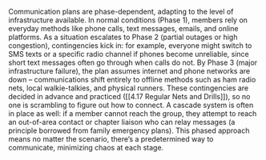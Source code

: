 Communication plans are phase-dependent, adapting to the level of infrastructure available. In normal conditions (Phase 1), members rely on everyday methods like phone calls, text messages, emails, and online platforms. As a situation escalates to Phase 2 (partial outages or high congestion), contingencies kick in: for example, everyone might switch to SMS texts or a specific radio channel if phones become unreliable, since short text messages often go through when calls do not. By Phase 3 (major infrastructure failure), the plan assumes internet and phone networks are down – communications shift entirely to offline methods such as ham radio nets, local walkie-talkies, and physical runners. These contingencies are decided in advance and practiced ([[4.17 Regular Nets and Drills]]), so no one is scrambling to figure out how to connect. A cascade system is often in place as well: if a member cannot reach the group, they attempt to reach an out-of-area contact or chapter liaison who can relay messages (a principle borrowed from family emergency plans). This phased approach means no matter the scenario, there’s a predetermined way to communicate, minimizing chaos at each stage.
